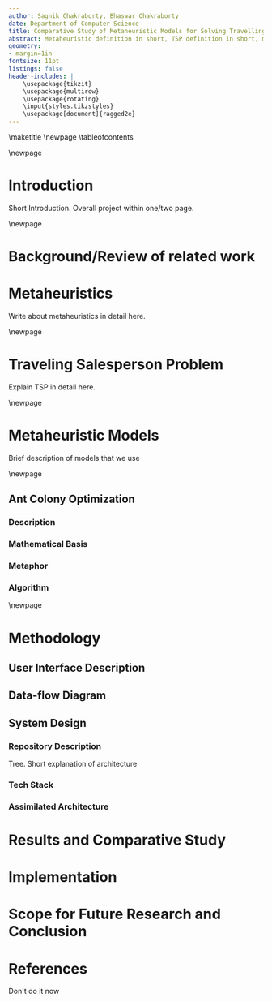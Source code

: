 ```yaml
---
author: Sagnik Chakraborty, Bhaswar Chakraborty
date: Department of Computer Science
title: Comparative Study of Metaheuristic Models for Solving Travelling Salesperson Problem
abstract: Metaheuristic definition in short, TSP definition in short, metaheuristic models to be used in this project, program structure, comparative study, results summary.
geometry:
- margin=1in
fontsize: 11pt
listings: false
header-includes: |
    \usepackage{tikzit}
    \usepackage{multirow}
    \usepackage{rotating}
    \input{styles.tikzstyles}
    \usepackage[document]{ragged2e}
---
```


\maketitle
\newpage
\tableofcontents

\newpage

# Introduction

Short Introduction. Overall project within one/two page.

\newpage

# Background/Review of related work

# Metaheuristics

Write about metaheuristics in detail here.

\newpage

# Traveling Salesperson Problem

Explain TSP in detail here. 

\newpage

# Metaheuristic Models

Brief description of models that we use

\newpage

## Ant Colony Optimization

### Description

### Mathematical Basis

### Metaphor

### Algorithm

\newpage

# Methodology

## User Interface Description

## Data-flow Diagram

## System Design

### Repository Description

Tree.
Short explanation of architecture

### Tech Stack

### Assimilated Architecture

# Results and Comparative Study


# Implementation 

# Scope for Future Research and Conclusion

# References

Don't do it now

